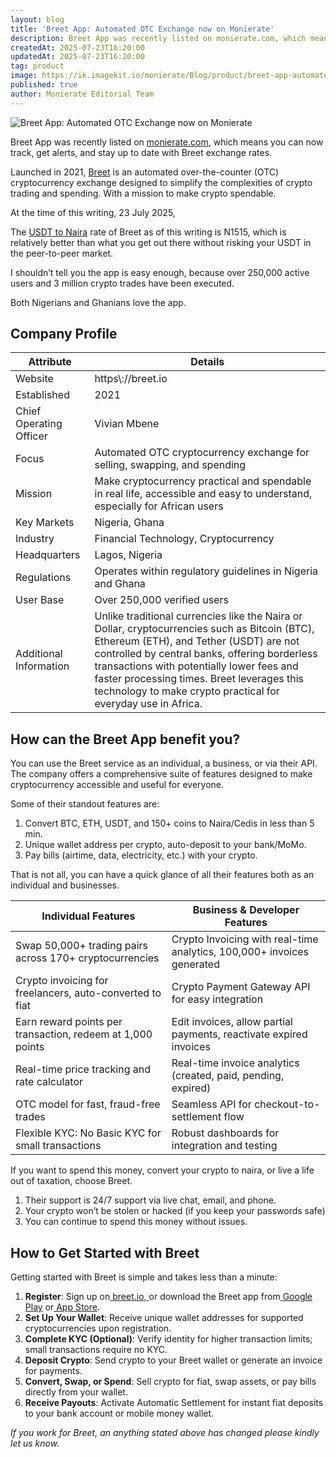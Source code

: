 ```yaml
---
layout: blog
title: 'Breet App: Automated OTC Exchange now on Monierate'
description: Breet App was recently listed on monierate.com, which means you can now track, get alerts, and stay up to date with Breet exchange rates.  Launched in 2021, Breet is an automated over-the-counter (OTC) cryptocurrency exchange designed to simplify the complexities of crypto trading and spending. With a mission to make crypto spendable.
createdAt: 2025-07-23T16:20:00
updatedAt: 2025-07-23T16:20:00
tag: product
image: https://ik.imagekit.io/monierate/Blog/product/breet-app-automated-otc-crypto-exchange.webp?updatedAt=1753280383998
published: true
author: Monierate Editorial Team
---
```

![Breet App: Automated OTC Exchange now on Monierate](https://ik.imagekit.io/monierate/Blog/product/breet-app-automated-otc-crypto-exchange.webp?updatedAt=1753280383998)

Breet App was recently listed on [monierate.com](http://monierate.com), which means you can now track, get alerts, and stay up to date with Breet exchange rates.

Launched in 2021, [Breet](https://breet.io) is an automated over-the-counter (OTC) cryptocurrency exchange designed to simplify the complexities of crypto trading and spending. With a mission to make crypto spendable.

At the time of this writing, 23 July 2025,

The [USDT to Naira](https://monierate.com/converter/breet/?Amount=1&From=usdt&To=ngn)  rate of Breet as of this writing is N1515, which is relatively better than what you get out there without risking your USDT in the peer-to-peer market.

I shouldn’t tell you the app is easy enough, because over 250,000 active users and 3 million crypto trades have been executed.

Both Nigerians and Ghanians love the app.

## Company Profile

| Attribute | Details |
| --- | --- |
| Website | https\\://breet.io |
| Established | 2021 |
| Chief Operating Officer | Vivian Mbene |
| Focus | Automated OTC cryptocurrency exchange for selling, swapping, and spending |
| Mission | Make cryptocurrency practical and spendable in real life, accessible and easy to understand, especially for African users |
| Key Markets | Nigeria, Ghana |
| Industry | Financial Technology, Cryptocurrency |
| Headquarters | Lagos, Nigeria |
| Regulations | Operates within regulatory guidelines in Nigeria and Ghana |
| User Base | Over 250,000 verified users |
| Additional Information | Unlike traditional currencies like the Naira or Dollar, cryptocurrencies such as Bitcoin (BTC), Ethereum (ETH), and Tether (USDT) are not controlled by central banks, offering borderless transactions with potentially lower fees and faster processing times. Breet leverages this technology to make crypto practical for everyday use in Africa. |

## How can the Breet App benefit you?

You can use the Breet service as an individual, a business, or via their API. The company offers a comprehensive suite of features designed to make cryptocurrency accessible and useful for everyone.

Some of their standout features are:

1. Convert BTC, ETH, USDT, and 150+ coins to Naira/Cedis in less than 5 min.
2. Unique wallet address per crypto, auto-deposit to your bank/MoMo.
3. Pay bills (airtime, data, electricity, etc.) with your crypto.

That is not all, you can have a quick glance of all their features both as an individual and businesses.

| Individual Features | Business & Developer Features |
| --- | --- |
| Swap 50,000+ trading pairs across 170+ cryptocurrencies | Crypto Invoicing with real-time analytics, 100,000+ invoices generated |
| Crypto invoicing for freelancers, auto-converted to fiat | Crypto Payment Gateway API for easy integration |
| Earn reward points per transaction, redeem at 1,000 points | Edit invoices, allow partial payments, reactivate expired invoices |
| Real-time price tracking and rate calculator | Real-time invoice analytics (created, paid, pending, expired) |
| OTC model for fast, fraud-free trades | Seamless API for checkout-to-settlement flow |
| Flexible KYC: No Basic KYC for small transactions | Robust dashboards for integration and testing |

If you want to spend this money, convert your crypto to naira, or live a life out of taxation, choose Breet.

1. Their support is 24/7 support via live chat, email, and phone.
2. Your crypto won’t be stolen or hacked (if you keep your passwords safe)
3. You can continue to spend this money without issues.

## How to Get Started with Breet

Getting started with Breet is simple and takes less than a minute:

1. **Register**: Sign up on[ breet.io](https://breet.io/),[ ](https://dashboard.breet.io/)or download the Breet app from[ Google Play](https://play.google.com/store/apps/details?id=com.app.breet) or[ App Store](https://apps.apple.com/us/app/breet-making-crypto-spendable/id1609711640).
2. **Set Up Your Wallet**: Receive unique wallet addresses for supported cryptocurrencies upon registration.
3. **Complete KYC (Optional)**: Verify identity for higher transaction limits; small transactions require no KYC.
4. **Deposit Crypto**: Send crypto to your Breet wallet or generate an invoice for payments.
5. **Convert, Swap, or Spend**: Sell crypto for fiat, swap assets, or pay bills directly from your wallet.
6. **Receive Payouts**: Activate Automatic Settlement for instant fiat deposits to your bank account or mobile money wallet.

_If you work for Breet, an anything stated above has changed please kindly let us know._
